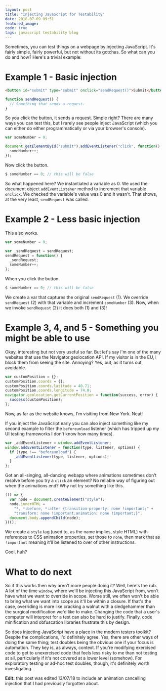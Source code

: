 ```yaml
---
layout: post
title: "Injecting JavaScript for Testability"
date: 2018-07-09 09:51
featured_image: 
code: true
tags: javascript testability blog
---
```


Sometimes, you can test things on a webpage by injecting JavaScript. It's fairly simple, fairly powerful, but not without its gotchas. So what can you do and how? Here's a trivial example:

# Example 1 - Basic injection

~~~html
<button id="submit" type="submit" onclick="sendRequest()">Submit</button>
~~~

~~~js
function sendRequest() {
  // Something that sends a request.
}
~~~

So you click the button, it sends a request. Simple right? There are many ways you can test this, but I rarely see people inject JavaScript (which you can either do either programmatically or via your browser's console).

~~~js
var someNumber = 0;

document.getElementById("submit").addEventListener("click", function() {
  someNumber++;
});
~~~

Now click the button.

~~~js
$ someNumber == 0; // this will be false
~~~

So what happened here? We instantiated a variable as 0. We used the document object `addEventListener` method to increment that variable `onclick`. We checked the variable's value was 0 and it wasn't. That shows, at the very least, `sendRequest` was called. 

# Example 2 - Less basic injection

This also works.

~~~js
var someNumber = 0;

var _sendRequest = sendRequest;
sendRequest = function() {
  _sendRequest;
  someNumber++;
};
~~~

When you click the button.

~~~js
$ someNumber == 0; // this will be false
~~~

We create a var that captures the original `sendRequest` (1). We override `sendRequest` (2) with that variable and increment `someNumber` (3). Now, when we invoke `sendRequest` (2) it does both (1) and (3)!

# Example 3, 4, and 5 - Something you might be able to use

Okay, interesting but not very useful so far. But let's say I'm one of the many websites that use the Navigator.geolocation API. If my visitor is in the EU, I block them from seeing the site. Annoying? Yes, but, as it turns out, avoidable.

~~~js
var customPosition = {};
customPosition.coords = {};
customPosition.coords.latitude = 40.71;
customPosition.coords.longitude = 74.0;
navigator.geolocation.getCurrentPosition = function(success, error) {
  success(customPosition);
};
~~~

Now, as far as the website knows, I'm visiting from New York. Neat!

If you inject the JavaScript early you can also inject something like my second example to filter the `beforeunload` listener (which has tripped up my UI testing frameworks I don't know how many times).

~~~js
var _addEventListener = window.addEventListener;
window.addEventListener = function(type, listener, options) {
  if (type !== "beforeunload") {
    _addEventListener(type, listener, options);
  }
};
~~~

Got an all-singing, all-dancing webapp where animations sometimes don't resolve before you try a `click` an element? No reliable way of figuring out when the animations end? Why not try something like this.

~~~js
(() => {
  var node = document.createElement("style");
  node.innerHTML =
    "*, *:before, *:after {transition-property: none !important;" +
    "transform: none !important;animation: none !important;}";
  document.body.appendChild(node);
})();
~~~

We create a `style` tag (used to, as the name implies, style HTML) with references to CSS animation properties, set those to `none`, then mark that as `!important` meaning it'll be listened to over of other instructions.

Cool, huh?

# What to do next

So if this works then why aren't more people doing it? Well, here's the rub. A lot of the time `window`, where we'll be injecting this JavaScript from, won't have what we want to override in scope. Worse still, we often won't be able to bring what we want into scope as it'll be within a closure. If that's the case, overriding is more like cracking a walnut with a sledgehammer than the surgical modification we'd like to make. Changing the code that a user's computer will interpret for a test can also be hard to justify. Finally, code minification and obfuscation libraries frustrate this by design.

So does injecting JavaScript have a place in the modern testers toolkit? Despite the complications, I'd definitely agree. Yes, there are other ways of doing the same thing; test doubles being the obvious one if your focus is automation. They key is, as always, context. If you're modifying exercised code to get to unexercised code that feels less risky to me than not testing at all, particularly if it's not covered at a lower level (somehow). For exploratory testing or ad-hoc test doubles, though, it's definitely worth investigating.

**Edit:** this post was edited 13/07/18 to include an animation cancelling injection that I had previously forgotten about.
